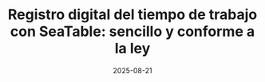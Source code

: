 ---
title: 'Registro digital del tiempo de trabajo con SeaTable: sencillo y conforme a la ley'
description: 'Simplifique su registro del tiempo de trabajo con SeaTable: gratuito, digital y conforme a la ley. Para empresas de todos los tamaños: registro optimizado de las horas de trabajo, las vacaciones y las bajas por enfermedad, conforme a la GDPR y personalizable de forma flexible. Ahorre tiempo y minimice el esfuerzo administrativo con procesos automatizados y almacenamiento central de datos.'
seo:
    title: 'Registro eficiente, digital y conforme a la ley del tiempo de trabajo con SeaTable| Registro del tiempo de trabajo'
    description: 'Registro del tiempo de trabajo con SeaTable: digital, gratuito y conforme a la GDPR. Gestión eficaz y conforme a la ley de las horas de trabajo, las vacaciones y las bajas por enfermedad.'
date: '2025-08-21'
url: '/es/control-tiempo-trabajo/'
aliases:
    - '/es/arbeitszeiterfassung'
    - '/es/control-horas-trabajo'

sections:
    - name: hero-5
      weight: 1
      title: 'Registro de tiempos con SeaTable - registro de tiempos para su empresa'
      text: 'Olvídese de los relojes de fichar, las hojas de horarios y las tablas de Excel para registrar las horas de trabajo. No hay necesidad de costosos sistemas de registro del tiempo. Reduzca el tiempo y el esfuerzo necesarios para las solicitudes de vacaciones y las notas de enfermedad: gratuito en la versión gratuita, eficaz, intuitivo, claro y flexiblemente personalizable según sus necesidades individuales.'
      classes:
          - bg-white
      template: 7b72578c0e714750954a
      buttons:
          - label: Regístrese gratis
            link: 'pages/registration'
            style: primary
          - label: Conozca las funciones
            link: pages/functions

    - name: content-12
      weight: 2
      classes: 
        - curved
        - bg-seatable-blue
      title: "La herramienta ideal para registrar con precisión el tiempo de trabajo"
      subtitle: Sencillo, preciso, conforme a GDPR
      description: "Registrar las horas de trabajo es algo más que una obligación burocrática: garantiza que tanto usted, como empresario, como sus empleados cumplan con sus derechos y obligaciones. Crea transparencia sobre las horas trabajadas, ayuda a evitar las horas extraordinarias y garantiza los periodos de descanso reglamentarios."
 
      items:
        - text: protege a sus empleados de la sobrecarga
        - text: garantiza que se respeten las pausas y los períodos de descanso
        - text: optimiza los procesos internos
        - text: Permite una planificación eficaz del personal
        - text: le permite reaccionar a tiempo ante los cuellos de botella
        - text: 100% conforme con la RGPD
        - text: Estructura de datos flexible y personalizable
      image: /images/Landing-Page_Arbeitszeiterfassung_Screenshot_ 2_transparent.png

    - name: content-11
      weight: 5
      title: Registro del tiempo de trabajo con SeaTable - muchas ventajas
      subtitle: Flexible, eficiente, seguro
      items:
      - text: Con una aplicación de registro de tiempos, ahorrará tiempo y reducirá el trabajo administrativo. ¡SeaTable ofrece numerosas ventajas para el registro de tiempos en pequeñas y grandes empresas! Utilice el software gratuito de base de datos SeaTable en lugar de las costosas calculadoras de tiempo de trabajo. La suscripción gratuita le ofrece las funciones básicas de una hoja de cálculo y mucho más... Vincule registros, capture información con más de 20 tipos de columnas y añada casillas, botones, casillas de verificación, imágenes y archivos. ¡Pruébela ya!
      image: /images/Landing-Page_Arbeitszeiterfassung_Screenshot_1_transparent.png

    - name: content-11
      weight: 6
      title: Adquisición de datos fácil de usar
      subtitle: Intuitivo, sencillo, independiente 
      items:
      - text: En SeaTable puede organizar el registro de tiempos en línea, de forma intuitiva y fácil de usar, ya que sus empleados registran los tiempos de trabajo a través de formularios web intuitivos con instrucciones claras. SeaTable crea una nueva entrada para cada formulario, que sólo los gerentes pueden ver y editar. El programa calcula automáticamente las horas trabajadas, así como las horas extraordinarias y las horas insuficientes, y resalta en color el saldo diario.
      image: /images/Landing-Page_arbeitszeiterfassung_benutzerfreundliche_datenerfassung_neu.png
      image_position: left

    - name: content-11
      weight: 7
      title: Visualización de datos
      subtitle: Seguimiento, informes, optimización
      items:
      - text: La hoja de horas de SeaTable se parece a primera vista a otras calculadoras, pero ofrece visualizaciones avanzadas como filtros, clasificación, agrupación y complementos gráficos como calendarios, tableros Kanban o estadísticas para organizar sus datos con claridad. SeaTable le permite crear aplicaciones personalizadas, por ejemplo, una aplicación de gestión en la que puede controlar las horas extraordinarias, las vacaciones y las bajas por enfermedad en el cuadro de mandos y aprobar o rechazar las solicitudes.
      image: /images/Landing-Page_arbeitszeiterfassung_datenvisualisierung_neu.png
      image_position: right

    - name: content-11
      weight: 8
      title: Almacén central
      subtitle: Estandarizado, seguro, disponible de inmediato
      items:
      - text: Cuando los empleados registran los tiempos de trabajo en diferentes tablas, cotejarlos suele resultar tedioso, propenso a errores y lento. Con SeaTable, todos los datos fluyen de forma centralizada a una base de datos en línea segura. Las vistas, aprobaciones y autorizaciones le permiten controlar quién ve y edita qué datos, de forma eficaz, organizada y accesible en todo momento.
      image: /images/Landing-Page_arbeitszeiterfassung_zentraler_speicherort_neu.png
      image_position: left

    - name: content-11
      weight: 9
      title: Trabajo en colaboración
      subtitle: Orientado al trabajo en equipo, eficiente, flexible
      items:
      - text: Especialmente en el caso de los empleados por horas, los datos del tiempo de trabajo deben transferirse al departamento de contabilidad, a menudo de forma laboriosa a través del correo electrónico o compartiendo archivos. Con SeaTable, puede ahorrarse este esfuerzo creando una aplicación o compartiendo los datos a través de un enlace, ya sea como acceso de lectura a toda la base o sólo a una vista específica. Sin embargo, el uso compartido de vistas individuales está reservado a las suscripciones de pago de SeaTable.
      image: /images/Landing-Page_arbeitszeiterfassung_kollaboration_neu.png
      image_position: right

    - name: "content-4"
      weight: 11
      title: Cumpla sin esfuerzo los requisitos legales - con SeaTable
      subtitle: Cumplimiento, transparencia, protección de datos
      text: "En mayo de 2019, el Tribunal de Justicia de la Unión Europea (TJUE) dictaminó que las empresas de la UE deben registrar sistemáticamente las horas de trabajo de sus empleados. Por lo tanto, como empresario, se le recomienda encarecidamente que utilice un sistema digital de registro del tiempo que no sólo registre las horas de trabajo de sus empleados, sino que también emita alertas tempranas en caso de excesos inminentes."
      items:
      - icon: circle-check
        headline: Cumplir los horarios de trabajo prescritos
        text: "Con la calculadora de tiempo de trabajo de SeaTable, recibirá automáticamente una notificación en caso de que se produzcan excesos. Controle los tiempos de pausa y el periodo mínimo de descanso de 11 horas para garantizar que se cumplen todas las normativas."

      - icon: lock
        headline: Protección de datos según las especificaciones más estrictas
        text: "SeaTable cumple con la GDPR y protege sus datos con servidores en Alemania, opcionalmente también en sus instalaciones. Confíe en que la información sensible de sus empleados está segura y que se cumplen todas las directrices de protección de datos."

      - icon: puzzle-piece
        headline: Algo más que registrar las horas de trabajo
        text: "SeaTable optimiza su registro móvil del tiempo y la gestión de los datos de los empleados. Horas de trabajo, solicitudes de vacaciones o notas de enfermedad: todo almacenado de forma centralizada. Mantenga una visión de conjunto y procese las tareas administrativas con mayor eficacia." 

            
    - name: "banner-2"
      weight: 12
      title: "Flexible y escalable: el nº 1 para su equipo de RR.HH."
      buttons:
           - label: Regístrese ahora gratuitamente y empiece
             link: pages/registration
             id: 
    
    - name: 'content-8'
      weight: 13
      title: Plantilla a medida para un sistema de registro del tiempo de trabajo personalizable
      subtitle: Flexible, personalizado, fuerte
      description: 'Con la plantilla gratuita para el registro del tiempo de trabajo y otras plantillas del área de RR.HH. de Seatable, podrá crear su propio sistema de RR.HH. personalizado basado en un principio modular. Todas las funciones básicas están incluidas en la suscripción gratuita Free; la suscripción Enterprise es necesaria para disponer de todas las funciones y la automatización. También puede utilizar las funciones adicionales de SeaTable para personalizar su registro digital del tiempo de trabajo. Importe nuestras plantillas a su cuenta SeaTable con un solo clic.'
      
      items:
          - text: Registro del tiempo de trabajo
            image: /images/bewerbermanagement-template-arbeitszeiterfassung.svg
            image_alt: ""
          - text: Reclutamiento de personal
            image: /images/bewerbermanagement-template-personalrekrutierung.svg
            image_alt: ""
          - text: Incorporación de empleados
            image: /images/bewerbermanagement-template-onboarding.svg
            image_alt: ""
      buttons:
        - label: Descubra todas las plantillas
          link: "templates"
    
    - name: 'content-10'
      weight: 10
      title: Ahorro de tiempo gracias a la automatización
      subtitle: Automatización y optimización de procesos
      description: Con una suscripción Enterprise, SeaTable puede realizar acciones automáticamente, por ejemplo, enviar notificaciones, editar entradas o crear enlaces, reduciendo así la carga de trabajo de los pasos de trabajo recurrentes. Las automatizaciones le informan, por ejemplo, si los tiempos de trabajo superan los límites máximos legales o no se respetan las pausas, de forma totalmente automática en cuanto los valores se salen de las normas definidas. Puede optimizar y automatizar a la perfección sus flujos de trabajo con integraciones como Zapier, Make o n8n.
      items:
          - image: '/images/logos/zapier.svg'
          - image: '/images/logos/make.svg'
          - image: '/images/logos/n8n.svg'
          - image: '/images/logos/seatable-api.svg'

    - name: 'content-3'
      weight: 16
      title: SeaTable ofrece amplias funciones en todos los modelos de precio
      subtitle: ¿Nube o autoalojado?
      description: 
      items:
          - headline: SeaTable Cloud
            text: "Perfecto para empresas que quieren empezar rápidamente y sin una amplia infraestructura informática: flexible y escalable."
            image: /images/template-projektplan.png
          - headline: SeaTable Server
            text: Para las empresas que desean mantener un control total sobre sus datos, SeaTable Server ofrece una opción in situ.
            image: /images/template-massnahmenplan.jpg
          - headline: SeaTable Dedicated
            text: Para empresas que necesitan la sencillez de la nube y la flexibilidad de un sistema autoalojado. 
            image: /images/asana-dedicated.jpg

    - name: "content-21"
      weight: 15
      title: Registro horario sencillo y gratuito con SeaTable
      text: ¿Cómo puede registrar las horas de trabajo de sus empleados de forma rápida, sencilla y conforme a la ley? ¡Con una plantilla SeaTable especialmente adaptada a este caso de uso! 
      items:
          - headline: 'Todos los horarios de trabajo de un vistazo'
            text: 'Como todas las plantillas SeaTable, se trata de una base de datos con varias tablas que puede personalizar según sus necesidades. La primera tabla ofrece una vista de administración que incluye todas las horas de trabajo, las solicitudes de vacaciones y las notas de enfermedad. Esto le permite, como gestor, realizar un seguimiento de las asistencias y ausencias del equipo.'
          - headline: 'Vistas personalizadas para una mayor protección de los datos'
            text: 'Mediante vistas personalizadas filtradas por ID de usuario, puede controlar exactamente quién puede ver qué datos y crear así la propia cuenta de horas de cada empleado con los datos relevantes para él. SeaTable calcula automáticamente las horas trabajadas, así como las horas extraordinarias y las horas de menos con respecto a las horas de trabajo regulares.'
          - headline: 'Mínima administración, máxima facilidad de uso'
            text: 'En la aplicación para empleados creada con SeaTable, sus empleados registran las horas de trabajo, las solicitudes de vacaciones y las notas de enfermedad directamente a través de formularios web. Las instrucciones claras en los campos de entrada garantizan un funcionamiento sencillo: mínimo esfuerzo, máxima facilidad de uso.'
          - headline: 'Estadísticas detalladas de un vistazo'
            text: 'Una vez enviados, SeaTable inserta automáticamente los datos en las tablas, que usted como gestor puede aprobar o rechazar. Su cuadro de mandos muestra estadísticas sobre las horas extraordinarias, las vacaciones y las bajas por enfermedad, complementadas con un resumen del calendario.'
               
    - name: "banner-2"
      weight: 17
      title: La solución ideal para el registro digitalizado del tiempo de trabajo   
      buttons:
           - label: Regístrese ahora gratuitamente y empiece
             link: pages/registration
             id: 
   
    - name: faq
      weight: 20
      title: FAQ - Respuestas a las preguntas más importantes sobre el registro del tiempo de trabajo con SeaTable
      items:
          - q: "¿Cómo organiza SeaTable el registro del tiempo de trabajo en la empresa?"
            a: "Con SeaTable, puede registrar y documentar las horas de trabajo de sus empleados de acuerdo con la legislación vigente y con un esfuerzo administrativo mínimo. Todos los procesos relacionados con el registro del tiempo de trabajo, las solicitudes de vacaciones y las bajas por enfermedad se gestionan de forma centralizada en una base de datos en línea: ¡ya no necesitará hojas de horas dispersas! Todo lo que necesita para utilizarlo es un navegador de Internet y una dirección de correo electrónico."
          - q: "¿SeaTable ofrece algo más que el registro del tiempo de trabajo?"
            a: "Sí, el registro digital del tiempo de trabajo es sólo uno de los muchos casos de uso. SeaTable ofrece soluciones para la contratación, la incorporación y muchos otros temas de RRHH, todo en una plataforma flexible. Descubra nuestras plantillas y empiece ahora mismo con una cuenta gratuita."
          - q: "¿La plantilla de seguimiento del tiempo es gratuita?"
            a: "Sí, nuestra plantilla de seguimiento del tiempo es de uso gratuito con SeaTable Free. Se le asigna automáticamente cuando se registra en SeaTable. Con una suscripción Enterprise, también tendrá acceso a cómodas automatizaciones que le ahorrarán muchos clics manuales."
          - q: "¿Está obligado el empresario a registrar el tiempo?"
            a: "Sí, el Tribunal de Justicia de las Comunidades Europeas dictaminó en mayo de 2019 que las empresas de la UE deben registrar todas las horas de trabajo de sus empleados. El Tribunal Federal de Trabajo lo confirmó en su sentencia del 13 de septiembre de 2022."
          - q: "¿Cómo deben registrarse las horas de trabajo?"
            a: "Un proyecto de ley del Ministerio Federal de Trabajo establece: 'El inicio, el final y la duración de las horas de trabajo diarias deben registrarse electrónicamente y, por regla general, el mismo día."
          - q: "¿Es posible utilizar SeaTable para registrar las horas de trabajo de forma conforme a la ley?"
            a: "Sí, con SeaTable sus empleados pueden registrar sus horas de trabajo electrónicamente y a diario en una base de datos en línea. Todo lo que necesitan es una dirección de correo electrónico y una conexión a Internet. Con nuestra plantilla para el registro de las horas de trabajo, puede crear una cuenta de tiempo de trabajo separada para cada empleado, en la que las horas extraordinarias, las horas de trabajo, las vacaciones y los días de enfermedad sean claramente visibles. Esto le permite cumplir todos los requisitos actuales y, si es necesario, puede adaptar su solución de forma flexible a nuevos requisitos o cambios en la situación legal."
          - q: "¿Se puede trabajar con proveedores externos y agencias en SeaTable?"
            a: "¡Definitivamente! Muchos equipos trabajan con proveedores de servicios externos como reclutadores y agencias en SeaTable. Puede invitarles a una base o compartir sólo vistas individuales para darles acceso a datos muy específicos de su equipo. Usted define qué autorizaciones asigna y puede controlar qué personas pueden ver y editar qué datos en su base SeaTable."
          - q: "¿Para quién merece realmente la pena un software de registro del tiempo?"
            a: "Los sistemas de registro del tiempo no sólo son útiles para las grandes empresas. Incluso los equipos pequeños se benefician de un registro del tiempo centralizado y estructurado, ya que ahorran tiempo, reducen los errores y mantienen una visión de conjunto. En definitiva, los sistemas de registro del tiempo tienen sentido para las pequeñas empresas con pocos empleados."

---